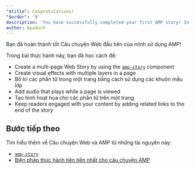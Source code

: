 ```yaml
---
"$title": Congratulations!
"$order": '9'
description: 'You have successfully completed your first AMP story! In this tutorial, you learned to: - Create a multi-page story by using the amp-story component'
author: bpaduch
---
```


Bạn đã hoàn thành tốt Câu chuyện Web đầu tiên của mình sử dụng AMP!

Trong bài thực hành này, bạn đã học cách để:

- Create a multi-page Web Story by using the [`amp-story`](../../../../documentation/components/reference/amp-story.md) component
- Create visual effects with multiple layers in a page
- Bố trí các phần tử trong một trang bằng cách sử dụng các khuôn mẫu lớp
- Add audio that plays while a page is viewed
- Tạo hình hoạt họa cho các phần tử trên một trang
- Keep readers engaged with your content by adding related links to the end of the story

## Bước tiếp theo

Tìm hiểu thêm về Câu chuyện Web và AMP từ những tài nguyên này:

- [`amp-story`](../../../../documentation/components/reference/amp-story.md)
- [Biện pháp thực hành tiên tiến nhất cho câu chuyện AMP](../../../../documentation/guides-and-tutorials/start/create_successful_stories.md)
